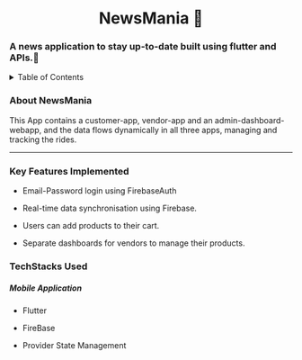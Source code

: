 <H1> <center>NewsMania 📰</center></H1>
<h3>A news application to stay up-to-date built using flutter and APIs.🌠</h3>
<details>
<summary>Table of Contents</summary>

- [Aim](#aim)
- [Tech Stack](#tech-stack)
- [Key Features](#key-features)
- [Screenshots](#screenshots)
</details>
<h3 name="aim">  About NewsMania </h3>
<p>This App contains a customer-app,
  vendor-app and an admin-dashboard-webapp, and the data flows dynamically in all three apps, managing and tracking the rides.</p>
<hr>
<h3 name="key-features"> Key Features Implemented </h3>
<ul>
    <li>
        <p>Email-Password login using FirebaseAuth</p>
   </li>
    <li>
        <p>Real-time data synchronisation using Firebase.</p>
    </li>
    <li>
        <p>Users can add products to their cart.</p>
    </li>
    <li>
        <p>Separate dashboards for vendors to manage their products.</p>
    </li>
</ul>
<h3 name="tech-stack">TechStacks Used</h3>
<h5>Mobile Application</h5>
<ul>
    <li>
        <p>Flutter</p>
    </li>
    <li>
        <p>FireBase</p>
    </li>
    <li>
        <p>Provider State Management</p>
    </li>
</ul>

